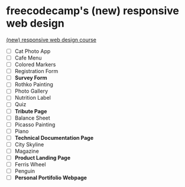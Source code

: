# freecodecamp's (new) responsive web design

[(new) responsive web design course](https://www.freecodecamp.org/learn/2022/responsive-web-design)

- [ ] Cat Photo App 
- [ ] Cafe Menu
- [ ] Colored Markers
- [ ] Registration Form
- [ ] **Survey Form**
- [ ] Rothko Painting
- [ ] Photo Gallery
- [ ] Nutrition Label
- [ ] Quiz
- [ ] **Tribute Page**
- [ ] Balance Sheet
- [ ] Picasso Painting
- [ ] Piano
- [ ] **Technical Documentation Page**
- [ ] City Skyline
- [ ] Magazine
- [ ] **Product Landing Page**
- [ ] Ferris Wheel
- [ ] Penguin
- [ ] **Personal Portifolio Webpage**

